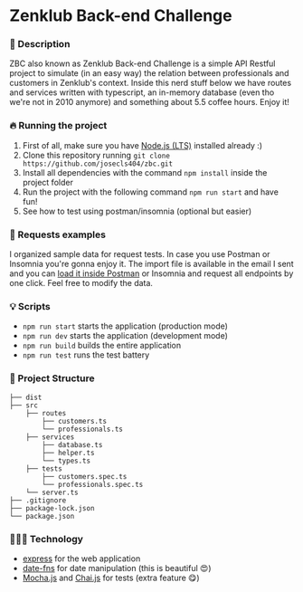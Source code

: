 # Zenklub Back-end Challenge

### 📜 Description
ZBC also known as Zenklub Back-end Challenge is a simple API Restful project to simulate (in an easy way) the relation between professionals and customers in Zenklub's context. Inside this nerd stuff below we have routes and services written with typescript, an in-memory database (even tho we're not in 2010 anymore) and something about 5.5 coffee hours. Enjoy it!

### 🔥 Running the project
1. First of all, make sure you have [Node.js (LTS)](https://nodejs.org/en/) installed already :)
2. Clone this repository running `git clone https://github.com/josecls404/zbc.git`
3. Install all dependencies with the command `npm install` inside the project folder
4. Run the project with the following command `npm run start` and have fun!
5. See how to test using postman/insomnia (optional but easier)

### 🤖 Requests examples
I organized sample data for request tests. In case you use Postman or Insomnia you're gonna enjoy it. The import file is available in the email I sent and you can [load it inside Postman](https://kb.datamotion.com/?ht_kb=postman-instructions-for-exporting-and-importing) or Insomnia and request all endpoints by one click. Feel free to modify the data.

### 💡 Scripts
- `npm run start` starts the application (production mode)
- `npm run dev` starts the application (development mode)
- `npm run build` builds the entire application
- `npm run test` runs the test battery

### 🧱 Project Structure
```
├── dist
├── src
    ├── routes
        ├── customers.ts
        └── professionals.ts
    ├── services
        ├── database.ts
        ├── helper.ts
        └── types.ts
    ├── tests
        ├── customers.spec.ts
        └── professionals.spec.ts
    └── server.ts
├── .gitignore
├── package-lock.json
└── package.json
```

### 👨🏻‍💻 Technology
- [express](https://expressjs.com/) for the web application
- [date-fns](https://date-fns.org/) for date manipulation (this is beautiful 😍)
- [Mocha.js](https://mochajs.org/) and [Chai.js](https://www.chaijs.com/) for tests (extra feature 😋)

